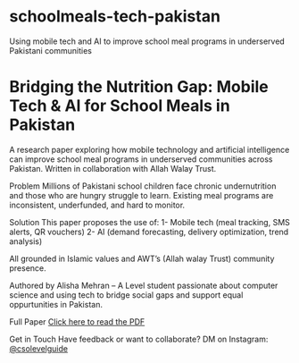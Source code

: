 # schoolmeals-tech-pakistan
Using mobile tech and AI to improve school meal programs in underserved Pakistani communities
# Bridging the Nutrition Gap: Mobile Tech & AI for School Meals in Pakistan

A research paper exploring how mobile technology and artificial intelligence can improve school meal programs in underserved communities across Pakistan. Written in collaboration with Allah Walay Trust.

Problem
Millions of Pakistani school children face chronic undernutrition and those who are hungry struggle to learn. Existing meal programs are inconsistent, underfunded, and hard to monitor.

Solution
This paper proposes the use of:
1- Mobile tech (meal tracking, SMS alerts, QR vouchers)
2- AI (demand forecasting, delivery optimization, trend analysis)

All grounded in Islamic values and AWT’s (Allah walay Trust) community presence.

Authored by
Alisha Mehran – A Level student passionate about computer science and using tech to bridge social gaps and support equal oppurtunities in Pakistan.

Full Paper
[Click here to read the PDF](file:///C:/Users/Lenovo/Documents/AlishaMehran_AWT_Paper.docx.pdf)

Get in Touch
Have feedback or want to collaborate? DM on Instagram: [@csolevelguide](https://instagram.com/csolevelguide)
